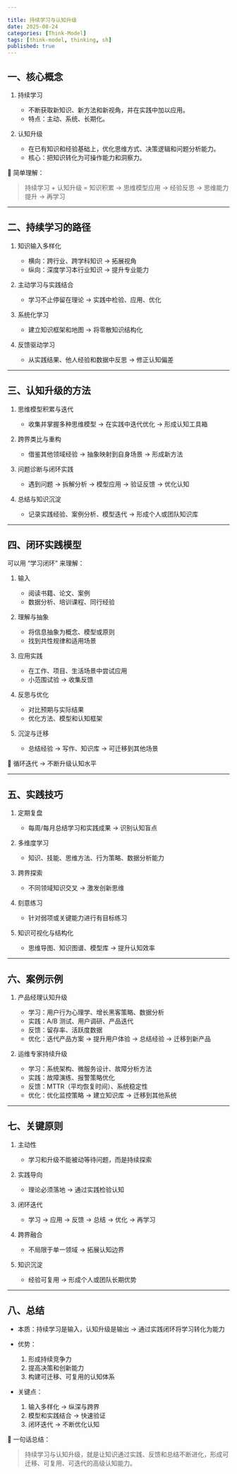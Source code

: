 ```yaml
---

title: 持续学习与认知升级
date: 2025-08-24
categories: [Think-Model]
tags: [think-model, thinking, sh]
published: true
---
```



## 一、核心概念

1. 持续学习

   * 不断获取新知识、新方法和新视角，并在实践中加以应用。
   * 特点：主动、系统、长期化。

2. 认知升级

   * 在已有知识和经验基础上，优化思维方式、决策逻辑和问题分析能力。
   * 核心：把知识转化为可操作能力和洞察力。

📌 简单理解：

> 持续学习 + 认知升级 = 知识积累 → 思维模型应用 → 经验反思 → 思维能力提升 → 再学习

---

## 二、持续学习的路径

1. 知识输入多样化

   * 横向：跨行业、跨学科知识 → 拓展视角
   * 纵向：深度学习本行业知识 → 提升专业能力

2. 主动学习与实践结合

   * 学习不止停留在理论 → 实践中检验、应用、优化

3. 系统化学习

   * 建立知识框架和地图 → 将零散知识结构化

4. 反馈驱动学习

   * 从实践结果、他人经验和数据中反思 → 修正认知偏差

---

## 三、认知升级的方法

1. 思维模型积累与迭代

   * 收集并掌握多种思维模型 → 在实践中迭代优化 → 形成认知工具箱

2. 跨界类比与重构

   * 借鉴其他领域经验 → 抽象映射到自身场景 → 形成新方法

3. 问题诊断与闭环实践

   * 遇到问题 → 拆解分析 → 模型应用 → 验证反馈 → 优化认知

4. 总结与知识沉淀

   * 记录实践经验、案例分析、模型迭代 → 形成个人或团队知识库

---

## 四、闭环实践模型

可以用 “学习闭环” 来理解：

1. 输入

   * 阅读书籍、论文、案例
   * 数据分析、培训课程、同行经验

2. 理解与抽象

   * 将信息抽象为概念、模型或原则
   * 找到共性规律和适用场景

3. 应用实践

   * 在工作、项目、生活场景中尝试应用
   * 小范围试验 → 收集反馈

4. 反思与优化

   * 对比预期与实际结果
   * 优化方法、模型和认知框架

5. 沉淀与迁移

   * 总结经验 → 写作、知识库 → 可迁移到其他场景

📌 循环迭代 → 不断升级认知水平

---

## 五、实践技巧

1. 定期复盘

   * 每周/每月总结学习和实践成果 → 识别认知盲点

2. 多维度学习

   * 知识、技能、思维方法、行为策略、数据分析能力

3. 跨界探索

   * 不同领域知识交叉 → 激发创新思维

4. 刻意练习

   * 针对弱项或关键能力进行有目标练习

5. 知识可视化与结构化

   * 思维导图、知识图谱、模型库 → 提升认知效率

---

## 六、案例示例

1. 产品经理认知升级

   * 学习：用户行为心理学、增长黑客策略、数据分析
   * 实践：A/B 测试、用户调研、产品迭代
   * 反馈：留存率、活跃度数据
   * 优化：迭代产品方案 → 提升用户体验 → 总结经验 → 迁移到新产品

2. 运维专家持续升级

   * 学习：系统架构、微服务设计、故障分析方法
   * 实践：故障演练、报警策略优化
   * 反馈：MTTR（平均恢复时间）、系统稳定性
   * 优化：优化监控策略 → 建立知识库 → 迁移到其他系统

---

## 七、关键原则

1. 主动性

   * 学习和升级不能被动等待问题，而是持续探索

2. 实践导向

   * 理论必须落地 → 通过实践检验认知

3. 闭环迭代

   * 学习 → 应用 → 反馈 → 总结 → 优化 → 再学习

4. 跨界融合

   * 不局限于单一领域 → 拓展认知边界

5. 知识沉淀

   * 经验可复用 → 形成个人或团队长期优势

---

## 八、总结

* 本质：持续学习是输入，认知升级是输出 → 通过实践闭环将学习转化为能力
* 优势：

  1. 形成持续竞争力
  2. 提高决策和创新能力
  3. 构建可迁移、可复用的认知体系
* 关键点：

  1. 输入多样化 → 纵深与跨界
  2. 模型和实践结合 → 快速验证
  3. 闭环迭代 → 不断优化认知

📌 一句话总结：

> 持续学习与认知升级，就是让知识通过实践、反馈和总结不断进化，形成可迁移、可复用、可迭代的高级认知能力。

